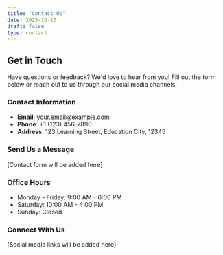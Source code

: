 ```yaml
---
title: "Contact Us"
date: 2025-10-13
draft: false
type: contact
---
```


## Get in Touch

Have questions or feedback? We'd love to hear from you! Fill out the form below or reach out to us through our social media channels.

### Contact Information

- **Email**: your.email@example.com
- **Phone**: +1 (123) 456-7890
- **Address**: 123 Learning Street, Education City, 12345

### Send Us a Message

[Contact form will be added here]

### Office Hours

- Monday - Friday: 9:00 AM - 6:00 PM
- Saturday: 10:00 AM - 4:00 PM
- Sunday: Closed

### Connect With Us

[Social media links will be added here]